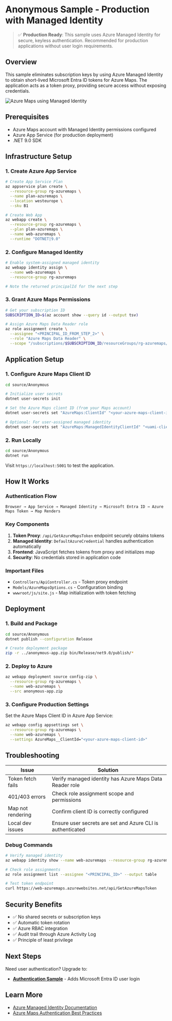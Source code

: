 # Anonymous Sample - Production with Managed Identity

> ✅ **Production Ready**: This sample uses Azure Managed Identity for secure, keyless authentication. Recommended for production applications without user login requirements.

## Overview

This sample eliminates subscription keys by using Azure Managed Identity to obtain short-lived Microsoft Entra ID tokens for Azure Maps. The application acts as a token proxy, providing secure access without exposing credentials.

![Azure Maps using Managed Identity](../../images/managed_identity.png)

## Prerequisites

- Azure Maps account with Managed Identity permissions configured
- Azure App Service (for production deployment)
- .NET 9.0 SDK

## Infrastructure Setup

### 1. Create Azure App Service

```bash
# Create App Service Plan
az appservice plan create \
  --resource-group rg-azuremaps \
  --name plan-azuremaps \
  --location westeurope \
  --sku B1

# Create Web App
az webapp create \
  --resource-group rg-azuremaps \
  --plan plan-azuremaps \
  --name web-azuremaps \
  --runtime "DOTNET|9.0"
```

### 2. Configure Managed Identity

```bash
# Enable system-assigned managed identity
az webapp identity assign \
  --name web-azuremaps \
  --resource-group rg-azuremaps

# Note the returned principalId for the next step
```

### 3. Grant Azure Maps Permissions

```bash
# Get your subscription ID
SUBSCRIPTION_ID=$(az account show --query id --output tsv)

# Assign Azure Maps Data Reader role
az role assignment create \
  --assignee "<PRINCIPAL_ID_FROM_STEP_2>" \
  --role "Azure Maps Data Reader" \
  --scope "/subscriptions/$SUBSCRIPTION_ID/resourceGroups/rg-azuremaps/providers/Microsoft.Maps/accounts/map-azuremaps"
```

## Application Setup

### 1. Configure Azure Maps Client ID

```bash
cd source/Anonymous

# Initialize user secrets
dotnet user-secrets init

# Set the Azure Maps client ID (from your Maps account)
dotnet user-secrets set "AzureMaps:ClientId" "<your-azure-maps-client-id>"

# Optional: For user-assigned managed identity
dotnet user-secrets set "AzureMaps:ManagedIdentityClientId" "<uami-client-id>"
```

### 2. Run Locally

```bash
cd source/Anonymous
dotnet run
```

Visit `https://localhost:5001` to test the application.

## How It Works

### Authentication Flow
```
Browser → App Service → Managed Identity → Microsoft Entra ID → Azure Maps Token → Map Renders
```

### Key Components

1. **Token Proxy**: `/api/GetAzureMapsToken` endpoint securely obtains tokens
2. **Managed Identity**: `DefaultAzureCredential` handles authentication automatically
3. **Frontend**: JavaScript fetches tokens from proxy and initializes map
4. **Security**: No credentials stored in application code

### Important Files
- `Controllers/ApiController.cs` - Token proxy endpoint
- `Models/AzureMapsOptions.cs` - Configuration binding
- `wwwroot/js/site.js` - Map initialization with token fetching

## Deployment

### 1. Build and Package

```bash
cd source/Anonymous
dotnet publish --configuration Release

# Create deployment package
zip -r ../anonymous-app.zip bin/Release/net9.0/publish/*
```

### 2. Deploy to Azure

```bash
az webapp deployment source config-zip \
  --resource-group rg-azuremaps \
  --name web-azuremaps \
  --src anonymous-app.zip
```

### 3. Configure Production Settings

Set the Azure Maps Client ID in Azure App Service:

```bash
az webapp config appsettings set \
  --resource-group rg-azuremaps \
  --name web-azuremaps \
  --settings AzureMaps__ClientId="<your-azure-maps-client-id>"
```

## Troubleshooting

| Issue | Solution |
|-------|----------|
| Token fetch fails | Verify managed identity has Azure Maps Data Reader role |
| 401/403 errors | Check role assignment scope and permissions |
| Map not rendering | Confirm client ID is correctly configured |
| Local dev issues | Ensure user secrets are set and Azure CLI is authenticated |

### Debug Commands

```bash
# Verify managed identity
az webapp identity show --name web-azuremaps --resource-group rg-azuremaps

# Check role assignments
az role assignment list --assignee "<PRINCIPAL_ID>" --output table

# Test token endpoint
curl https://web-azuremaps.azurewebsites.net/api/GetAzureMapsToken
```

## Security Benefits

- ✅ No shared secrets or subscription keys
- ✅ Automatic token rotation
- ✅ Azure RBAC integration
- ✅ Audit trail through Azure Activity Log
- ✅ Principle of least privilege

## Next Steps

Need user authentication? Upgrade to:
- **[Authentication Sample](../Authentication/README.md)** - Adds Microsoft Entra ID user login

## Learn More

- [Azure Managed Identity Documentation](https://docs.microsoft.com/entra/identity/managed-identities-azure-resources/overview)
- [Azure Maps Authentication Best Practices](https://docs.microsoft.com/azure/azure-maps/authentication-best-practices)
